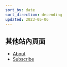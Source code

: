 ```yaml
---
sort_by: date
sort_direction: decending
updated: 2023-05-06
---
```


## 其他站內頁面

- [About](/about/)
- [Subscribe](/subscribe)